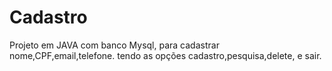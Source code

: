 # Cadastro
Projeto em JAVA com banco Mysql, para cadastrar nome,CPF,email,telefone. tendo as opções cadastro,pesquisa,delete, e sair.

